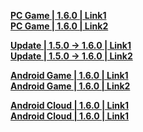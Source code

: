 **[PC Game | 1.6.0 | Link1](https://autopatchcn.bhsr.com/client/cn/20231215090743_ffCg5V2j0gON2tvr/PC/StarRail_1.6.0.zip)**  
**[PC Game | 1.6.0 | Link2](https://bhrpg-prod.oss-accelerate.aliyuncs.com/client/cn/220231215090743_ffCg5V2j0gON2tvr/PC/StarRail_1.6.0.zip)**  

**[Update | 1.5.0 -> 1.6.0 | Link1 ](https://autopatchcn.bhsr.com/client/beta/update/hkrpg_cn/33/game_1.5.0_1.6.0_hdiff_J95qxDtHQf2vBRal.zip)**   
**[Update | 1.5.0 -> 1.6.0 | Link2 ](https://bhrpg-prod.oss-accelerate.aliyuncs.com/client/beta/update/hkrpg_cn/33/game_1.5.0_1.6.0_hdiff_J95qxDtHQf2vBRal.zip)**

**[Android Game | 1.6.0 | Link1](https://autopatchcn.bhsr.com/client/cn/20231215090743_ffCg5V2j0gON2tvr/gw/StarRail_1.6.0.apk)**  
**[Android Game | 1.6.0 | Link2](https://bhrpg-prod.oss-accelerate.aliyuncs.com/client/cn/220231215090743_ffCg5V2j0gON2tvr/gw/StarRail_1.6.0.apk)**  

**[Android Cloud | 1.6.0 | Link1](https://autopatchcn.bhsr.com/client/cn/20231219142730_APxmLVHmfMZk2kdw/gw_An_C/StarRailCloud_1.6.0.apk)**  
**[Android Cloud | 1.6.0 | Link1](https://bhrpg-prod.oss-accelerate.aliyuncs.com/client/cn/20231219142730_APxmLVHmfMZk2kdw/gw_An_C/StarRailCloud_1.6.0.apk)**